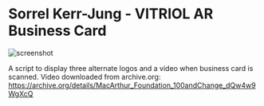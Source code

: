 # Sorrel Kerr-Jung - VITRIOL AR Business Card

![screenshot](https://user-images.githubusercontent.com/93537331/155258436-324e3dcd-09c9-4b1a-98b2-c8951d117f15.png)

A script to display three alternate logos and a video when business card is scanned.
Video downloaded from archive.org: https://archive.org/details/MacArthur_Foundation_100andChange_dQw4w9WgXcQ
